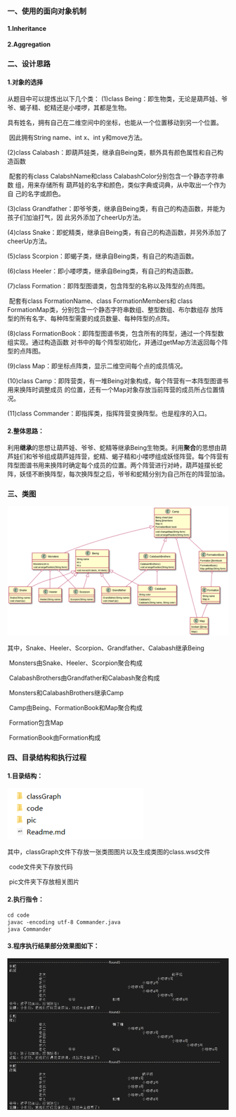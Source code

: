 ### 一、使用的面向对象机制

#### 1.Inheritance

#### 2.Aggregation

### 二、设计思路

#### 1.对象的选择

从题目中可以提炼出以下几个类：
(1)class Being：即生物类，无论是葫芦娃、爷爷、蝎子精、蛇精还是小喽啰，其都是生物。

​							具有姓名，拥有自己在二维空间中的坐标，也能从一个位置移动到另一个位置。

​							因此拥有String name、int x、int y和move方法。

(2)class Calabash：即葫芦娃类，继承自Being类，额外具有颜色属性和自己构造函数

​								  配套的有class CalabshName和class CalabashColor分别包含一个静态字符串数								  组，用来存储所有	葫芦娃的名字和颜色，类似字典或词典，从中取出一个作为自								  己的名字或颜色。

(3)class Grandfather：即爷爷类，继承自Being类，有自己的构造函数，并能为孩子们加油打气，因										此另外添加了cheerUp方法。

(4)class Snake：即蛇精类，继承自Being类，有自己的构造函数，并另外添加了cheerUp方法。

(5)class Scorpion：即蝎子类，继承自Being类，有自己的构造函数。

(6)class Heeler：即小喽啰类，继承自Being类，有自己的构造函数。

(7)class Formation：即阵型图谱类，包含阵型的名称以及阵型的点阵图。

​									 配套有class FormationName、class FormationMembers和									class FormationMap类，分别包含一个静态字符串数组、整型数组、布尔数组存									放阵型的所有名字、每种阵型需要的成员数量、每种阵型的点阵。

(8)class FormationBook：即阵型图谱书类，包含所有的阵型，通过一个阵型数组实现。通过构造函数											  对书中的每个阵型初始化，并通过getMap方法返回每个阵型的点阵图。

(9)class Map：即坐标点阵类，显示二维空间每个点的成员情况。

(10)class Camp：即阵营类，有一堆Being对象构成，每个阵营有一本阵型图谱书用来换阵时调整成员							   的位置，还有一个Map对象存放当前阵营的成员所占位置情况。

(11)class Commander：即指挥类，指挥阵营变换阵型。也是程序的入口。

#### 2.整体思路：

利用**继承**的思想让葫芦娃、爷爷、蛇精等继承Being生物类。利用**聚合**的思想由葫芦娃们和爷爷组成葫芦娃阵营，蛇精、蝎子精和小喽啰组成妖怪阵营。每个阵营有阵型图谱书用来换阵时确定每个成员的位置。两个阵营进行对峙，葫芦娃摆长蛇阵，妖怪不断换阵型，每次换阵型之后，爷爷和蛇精分别为自己所在的阵营加油。

### 三、类图

![](classGraph/class.png)

其中，Snake、Heeler、Scorpion、Grandfather、Calabash继承Being

​			Monsters由Snake、Heeler、Scorpion聚合构成

​			CalabashBrothers由Grandfather和Calabash聚合构成

​			Monsters和CalabashBrothers继承Camp

​			Camp由Being、FormationBook和Map聚合构成

​			Formation包含Map

​			FormationBook由Formation构成						

### 四、目录结构和执行过程

#### 1.目录结构：

![](pic/directory_structure.png)

其中，classGraph文件下存放一张类图图片以及生成类图的class.wsd文件

​			code文件夹下存放代码

​			pic文件夹下存放相关图片

#### 2.执行指令：

```
cd code
javac -encoding utf-8 Commander.java
java Commander
```

#### 3.程序执行结果部分效果图如下：

![](pic/result.png)

